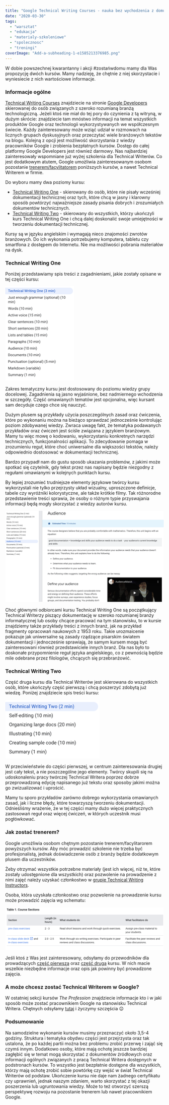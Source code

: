 ```yaml
---
title: "Google Technical Writing Courses - nauka bez wychodzenia z domu"
date: "2020-03-30"
tags:
  - "warsztat"
  - "edukacja"
  - "materialy-szkoleniowe"
  - "spolecznosc"
  - "treningi"
coverImage: "Add-a-subheading-1-e1585213376985.png"
---
```


W dobie powszechnej kwarantanny i akcji #zostańwdomu mamy dla Was propozycję
dwóch kursów. Mamy nadzieję, że chętnie z niej skorzystacie i wyniesiecie z nich
wartościowe informacje.

### Informacje ogólne

[Technical Writing Courses](https://developers.google.com/tech-writing)
znajdziecie na stronie [Google Developers](https://developers.google.com/)
skierowanej do osób związanych z szeroko rozumianą branżą technologiczną. Jeżeli
ktoś nie miał do tej pory do czynienia z tą witryną, w dużym skrócie:
znajdziecie tam mnóstwo informacji na temat wszystkich produktów Google oraz
technologii wykorzystywanych we współczesnym świecie. Każdy zainteresowany może
wziąć udział w rozmowach na licznych grupach dyskusyjnych oraz przeczytać wiele
branżowych tekstów na blogu. Kolejną z opcji jest możliwość skorzystania z
wiedzy pracowników Google i zrobienia bezpłatnych kursów. Dostęp do całej
platformy Google Developers jest również darmowy. Nas najbardziej zainteresowały
wspomniane już wyżej szkolenia dla Technical Writerów. Co jest dodatkowym
atutem, Google umożliwia zainteresowanym osobom pozostanie
[trenerem/facylitatorem](https://developers.google.com/tech-writing/for-instructors)
poniższych kursów, a nawet Technical Writerem w firmie.

Do wyboru mamy dwa poziomy kursu:

- [Technical Writing One](https://developers.google.com/tech-writing/one) -
  skierowany do osób, które nie pisały wcześniej dokumentacji technicznej oraz
  tych, które chcą w jasny i klarowny sposób powtórzyć najważniejsze zasady
  pisania dobrych i zrozumiałych dokumentów technicznych.
- [Technical Writing Two](https://developers.google.com/tech-writing/two) -
  skierowany do wszystkich, którzy ukończyli kurs Technical Writing One i chcą
  dalej doskonalić swoje umiejętności w tworzeniu dokumentacji technicznej.

Kursy są w języku angielskim i wymagają nieco znajomości zwrotów branżowych. Do
ich wykonania potrzebujemy komputera, tabletu czy smartfona z dostępem do
Internetu. Nie ma możliwości pobrania materiałów na dysk.

### Technical Writing One

Poniżej przedstawiamy spis treści z zagadnieniami, jakie zostały opisane w tej
części kursu:

![](images/Zrzut-ekranu-2020-03-26-o-09.34.20-218x300.png)

Zakres tematyczny kursu jest dostosowany do poziomu wiedzy grupy docelowej.
Zagadnienia są jasno wyjaśnione, bez nadmiernego wchodzenia w szczegóły. Część
omawianych tematów jest opcjonalna, więc kursant sam decyduje czego chce się
nauczyć.

Dużym plusem są przykłady użycia poszczególnych zasad oraz ćwiczenia, które po
wykonaniu można na bieżąco sprawdzać jednocześnie kontrolując poziom zdobywanej
wiedzy. Zwraca uwagę fakt, że tematyka podawanych przykładów oraz ćwiczeń jest
ściśle związana z językiem branżowym. Mamy tu więc mowę o kodowaniu,
wykorzystaniu konkretnych narzędzi technicznych, funkcjonalności aplikacji. To
zdecydowanie pomaga w zrozumieniu reguł, które choć uniwersalne dla większości
tekstów, należy odpowiednio dostosować w dokumentacji technicznej.

Bardzo przypadł nam do gustu sposób ukazania problemów, z jakimi może spotkać
się czytelnik, gdy tekst przez nas napisany będzie niezgodny z regułami
omawianymi w kolejnych punktach kursu.

By lepiej zrozumieć trudniejsze elementy językowe twórcy kursu wykorzystali nie
tylko przejrzysty układ wizualny, uproszczone definicje, tabele czy wyróżniki
kolorystyczne, ale także krótkie filmy. Tak różnorodne przedstawienie treści
sprawia, że osoby o różnym typie przyswajania informacji będą mogły skorzystać z
wiedzy autorów kursu.

![](images/Zrzut-ekranu-2020-03-26-o-09.58.53-1024x587.png)

Choć głównymi odbiorcami kursu Technical Writing One są początkujący Technical
Writerzy piszący dokumentację w szeroko rozumianej branży informatycznej lub
osoby chcące pracować na tym stanowisku, to w kursie znajdziemy także przykłady
treści z innych branż, jak na przykład fragmenty opracowań naukowych z 1953
roku. Takie urozmaicenie pokazuje jak uniwersalne są zasady rządzące pisarskim
światem dokumentacji i jednocześnie sprawiają, że samym kursem mogą być
zainteresowani również przedstawiciele innych branż. Dla nas było to doskonałe
przypomnienie reguł języka angielskiego, co z pewnością będzie mile odebrane
przez filologów, chcących się przebranżowić.

### Technical Writing Two

Część druga kursu dla Technical Writerów jest skierowana do wszystkich osób,
które ukończyły część pierwszą i chcą poszerzyć zdobytą już wiedzę. Poniżej
znajdziecie spis treści kursu:

![](images/Zrzut-ekranu-2020-03-26-o-09.36.29-300x186.png)

W przeciwieństwie do części pierwszej, w centrum zainteresowania drugiej jest
cały tekst, a nie poszczególne jego elementy. Twórcy skupili się na
udoskonaleniu pracy twórczej Technical Writera poprzez dobrze przeprowadzoną
edycję napisanego już tekstu oraz sposoby jakimi można go zwizualizować i
uprościć.

Mamy tu sporo przykładów zarówno dobrego wykorzystania omawianych zasad, jak i
liczne błędy, które towarzyszą tworzeniu dokumentacji. Odnieśliśmy wrażenie, że
w tej części mamy dużo więcej praktycznych zastosowań reguł oraz więcej ćwiczeń,
w których uczestnik musi pogłówkować.

### Jak zostać trenerem?

Google umożliwia osobom chętnym pozostanie trenerem/facylitarorem powyższych
kursów. Aby móc prowadzić szkolenie nie trzeba być profesjonalistą, jednak
doświadczenie osób z branży będzie dodatkowym plusem dla uczestników.

Żeby otrzymać wszystkie potrzebne materiały (jest ich więcej, niż te, które
zostały udostępnione dla wszystkich) oraz pozwolenie na prowadzenie z nimi zajęć
należy uzyskać członkostwo w
[grupie Technical Writing Instructors](https://groups.google.com/forum/#!forum/technical-writing-instructors).

Osoba, która uzyskała członkostwo oraz pozwolenie na prowadzenie kursu może
prowadzić zajęcia wg schematu:

![](images/Zrzut-ekranu-2020-03-27-o-07.39.56-1024x275.png)

Jeśli ktoś z Was jest zainteresowany, odsyłamy do przewodników dla prowadzących
[część pierwszą](https://developers.google.com/tech-writing/for-instructors/one/instructors-guide)
oraz
[część drugą](https://developers.google.com/tech-writing/for-instructors/two/instructors-guide)
kursu. W nich macie wszelkie niezbędne informacje oraz opis jak powinny być
prowadzone zajęcia.

### A może chcesz zostać Technical Writerem w Google?

W ostatniej sekcji kursów _The Profession_ znajdziecie informacje kto i w jaki
sposób może zostać pracownikiem Google na stanowisku Technical Writera. Chętnych
odsyłamy [tutaj](https://developers.google.com/tech-writing/becoming) i życzymy
szczęścia 😉

### Podsumowanie

Na samodzielne wykonanie kursów musimy przeznaczyć około 3,5-4 godziny.
Struktura i tematyka obydwu części jest przejrzysta oraz tak ustalona, że po
każdej partii można bez problemu zrobić przerwę i zająć się czymś innym.
Dodatkowo osoby, które mają ochotę jeszcze bardziej zagłębić się w temat mogą
skorzystać z dokumentów źródłowych oraz informacji ogólnych związanych z pracą
Technical Writera dostępnych w podstronach kursów. To wszystko jest bezpłatnie
dostępne dla wszystkich, którzy mają ochotę zrobić sobie powtórkę czy wejść w
świat Technical Writerów od podstaw. Ukończenie kursu nie daje nam żadnego
certyfikatu czy uprawnień, jednak naszym zdaniem, warto skorzystać z tej okazji
poszerzenia lub ugruntowania wiedzy. Może to też otworzyć szerszą perspektywę
rozwoju na pozostanie trenerem lub nawet pracownikiem Google.
